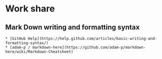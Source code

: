 # Work share
## Mark Down writing and formatting syntax
    * [GitHub Help](https://help.github.com/articles/basic-writing-and-formatting-syntax/)
    * [adam-p / markdown-here](https://github.com/adam-p/markdown-here/wiki/Markdown-Cheatsheet)
